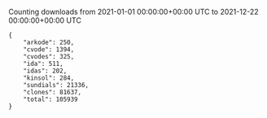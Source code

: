 
Counting downloads from 2021-01-01 00:00:00+00:00 UTC to 2021-12-22 00:00:00+00:00 UTC

```
{
    "arkode": 250,
    "cvode": 1394,
    "cvodes": 325,
    "ida": 511,
    "idas": 202,
    "kinsol": 284,
    "sundials": 21336,
    "clones": 81637,
    "total": 105939
}
```

